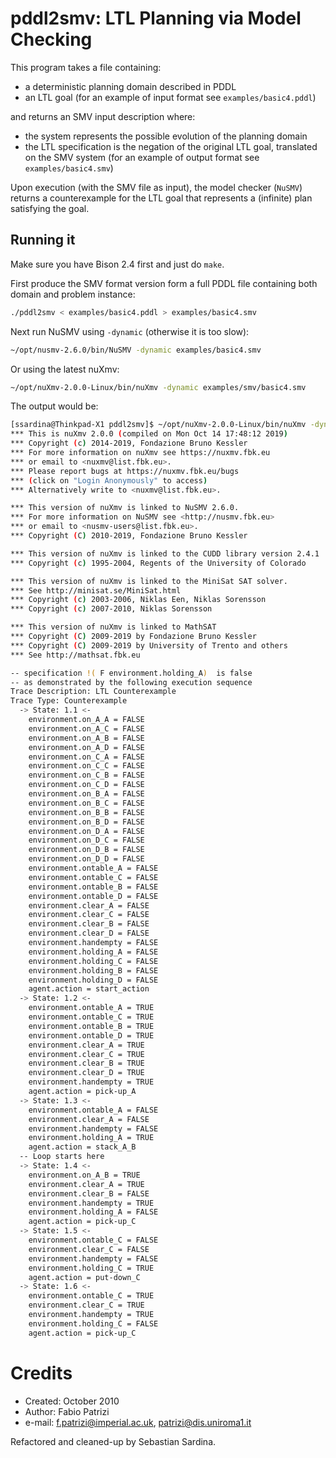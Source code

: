 # pddl2smv: LTL Planning via Model Checking

This program takes a file containing:

- a deterministic planning domain described in PDDL
- an LTL goal
(for an example of input format see `examples/basic4.pddl`)

and returns an SMV input description where:

- the system represents the possible evolution of the planning domain
- the LTL specification is the negation of the original LTL goal, translated on the SMV system (for an example of output format see `examples/basic4.smv`)

Upon execution (with the SMV file as input), the model checker (`NuSMV`) returns a counterexample for the LTL goal that represents a (infinite) plan satisfying the goal.

## Running it

Make sure you have Bison 2.4 first and just do `make`.

First produce the SMV format version form a full PDDL file containing both domain and problem instance:

```bash
./pddl2smv < examples/basic4.pddl > examples/basic4.smv
```

Next run NuSMV using `-dynamic` (otherwise it is too slow):

```bash
~/opt/nusmv-2.6.0/bin/NuSMV -dynamic examples/basic4.smv
```

Or using the latest nuXmv:

```bash
~/opt/nuXmv-2.0.0-Linux/bin/nuXmv -dynamic examples/smv/basic4.smv
```

The output would be:

```bash
[ssardina@Thinkpad-X1 pddl2smv]$ ~/opt/nuXmv-2.0.0-Linux/bin/nuXmv -dynamic examples/smv/basic4.smv 
*** This is nuXmv 2.0.0 (compiled on Mon Oct 14 17:48:12 2019)
*** Copyright (c) 2014-2019, Fondazione Bruno Kessler
*** For more information on nuXmv see https://nuxmv.fbk.eu
*** or email to <nuxmv@list.fbk.eu>.
*** Please report bugs at https://nuxmv.fbk.eu/bugs
*** (click on "Login Anonymously" to access)
*** Alternatively write to <nuxmv@list.fbk.eu>.

*** This version of nuXmv is linked to NuSMV 2.6.0.
*** For more information on NuSMV see <http://nusmv.fbk.eu>
*** or email to <nusmv-users@list.fbk.eu>.
*** Copyright (C) 2010-2019, Fondazione Bruno Kessler

*** This version of nuXmv is linked to the CUDD library version 2.4.1
*** Copyright (c) 1995-2004, Regents of the University of Colorado

*** This version of nuXmv is linked to the MiniSat SAT solver. 
*** See http://minisat.se/MiniSat.html
*** Copyright (c) 2003-2006, Niklas Een, Niklas Sorensson
*** Copyright (c) 2007-2010, Niklas Sorensson

*** This version of nuXmv is linked to MathSAT
*** Copyright (C) 2009-2019 by Fondazione Bruno Kessler
*** Copyright (C) 2009-2019 by University of Trento and others
*** See http://mathsat.fbk.eu

-- specification !( F environment.holding_A)  is false
-- as demonstrated by the following execution sequence
Trace Description: LTL Counterexample 
Trace Type: Counterexample 
  -> State: 1.1 <-
    environment.on_A_A = FALSE
    environment.on_A_C = FALSE
    environment.on_A_B = FALSE
    environment.on_A_D = FALSE
    environment.on_C_A = FALSE
    environment.on_C_C = FALSE
    environment.on_C_B = FALSE
    environment.on_C_D = FALSE
    environment.on_B_A = FALSE
    environment.on_B_C = FALSE
    environment.on_B_B = FALSE
    environment.on_B_D = FALSE
    environment.on_D_A = FALSE
    environment.on_D_C = FALSE
    environment.on_D_B = FALSE
    environment.on_D_D = FALSE
    environment.ontable_A = FALSE
    environment.ontable_C = FALSE
    environment.ontable_B = FALSE
    environment.ontable_D = FALSE
    environment.clear_A = FALSE
    environment.clear_C = FALSE
    environment.clear_B = FALSE
    environment.clear_D = FALSE
    environment.handempty = FALSE
    environment.holding_A = FALSE
    environment.holding_C = FALSE
    environment.holding_B = FALSE
    environment.holding_D = FALSE
    agent.action = start_action
  -> State: 1.2 <-
    environment.ontable_A = TRUE
    environment.ontable_C = TRUE
    environment.ontable_B = TRUE
    environment.ontable_D = TRUE
    environment.clear_A = TRUE
    environment.clear_C = TRUE
    environment.clear_B = TRUE
    environment.clear_D = TRUE
    environment.handempty = TRUE
    agent.action = pick-up_A
  -> State: 1.3 <-
    environment.ontable_A = FALSE
    environment.clear_A = FALSE
    environment.handempty = FALSE
    environment.holding_A = TRUE
    agent.action = stack_A_B
  -- Loop starts here
  -> State: 1.4 <-
    environment.on_A_B = TRUE
    environment.clear_A = TRUE
    environment.clear_B = FALSE
    environment.handempty = TRUE
    environment.holding_A = FALSE
    agent.action = pick-up_C
  -> State: 1.5 <-
    environment.ontable_C = FALSE
    environment.clear_C = FALSE
    environment.handempty = FALSE
    environment.holding_C = TRUE
    agent.action = put-down_C
  -> State: 1.6 <-
    environment.ontable_C = TRUE
    environment.clear_C = TRUE
    environment.handempty = TRUE
    environment.holding_C = FALSE
    agent.action = pick-up_C
```


# Credits


* Created: October 2010
* Author: Fabio Patrizi
* e-mail: f.patrizi@imperial.ac.uk, patrizi@dis.uniroma1.it

Refactored and cleaned-up by Sebastian Sardina.